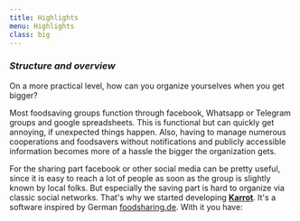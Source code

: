 ```yaml
---
title: Highlights
menu: Highlights
class: big
---
```


### <div class="fa fa-calendar-check-o"></div> _Structure and overview_

On a more practical level, how can you organize yourselves when you get bigger?

Most foodsaving groups function through facebook, Whatsapp or Telegram groups and google spreadsheets. This is functional but can quickly get annoying, if unexpected things happen. Also, having to manage numerous cooperations and foodsavers without notifications and publicly accessible information becomes more of a hassle the bigger the organization gets.

For the sharing part facebook or other social media can be pretty useful, since it is easy to reach a lot of people as soon as the group is slightly known by local folks. But especially the saving part is hard to organize via classic social networks. That's why we started developing **<a href="https://blog.foodsaving.world/2017/05/11/walkthrough.html" target="_blank">Karrot</a>**. It's a software inspired by German <a href="https://foodsharing.de/" target="_blank">foodsharing.de</a>. With it you have: